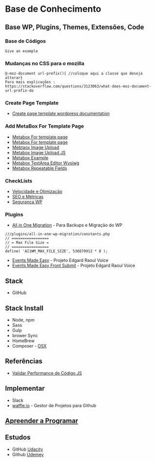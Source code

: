 # Base de Conhecimento


## Base WP, Plugins, Themes, Extensões, Code

### Base de Códigos
```
Give an example
```
### Mudanças no CSS para o mozilla
```
@-moz-document url-prefix(){ //coloque aqui a classe que deseja alterar}
Para mais explicações : https://stackoverflow.com/questions/3123063/what-does-moz-document-url-prefix-do
```

### Create Page Template
* [Create page template wordpress documentation](https://developer.wordpress.org/themes/template-files-section/page-template-files/)


### Add MetaBox For Template Page
* [Metabox For template page](https://rtcamp.com/blog/assign-custom-metabox-to-specific-page-template/)
* [Metabox For template page](https://paulund.co.uk/display-post-meta-box-specific-page-templates)
* [Mebtaox Image Upload](https://github.com/Amarelo-Manga/Base-Conhecimento/blob/master/metabox_example-image-upload.php)
* [Metabox Image Upload JS](https://github.com/Amarelo-Manga/Base-Conhecimento/blob/master/metabox-imageUpload.js)
* [Metabox Example](https://github.com/Amarelo-Manga/Base-Conhecimento/blob/master/metabox_example.php)
* [Metabox TextArea Editor Wysiwg](https://github.com/Amarelo-Manga/Base-Conhecimento/blob/master/metabox_example_wysiwyg.php)
* [Metabox Repeatable Fields](https://github.com/Amarelo-Manga/Base-Conhecimento/blob/master/repeatable-fields-metabox.php)


### CheckLists
* [Velocidade e Otimização](https://github.com/Amarelo-Manga/Base-Conhecimento/blob/master/Check-list-Velocidade.md)
* [SEO e Métricas](https://github.com/Amarelo-Manga/Base-Conhecimento/blob/master/Check-List-SEO.md)
* [Segurança WP](https://github.com/Amarelo-Manga/Base-Conhecimento/blob/master/check-list-seguranca-wp.md)



### Plugins
* [All in One Migration](https://br.wordpress.org/plugins/all-in-one-wp-migration/) - Para Backups e Migração do WP
```
///plugins/all-in-one-wp-migration/constants.php
// =================
// = Max File Size =
// =================
define( 'AI1WM_MAX_FILE_SIZE', 536870912 * 8 );
```
* [Events Made Easy](https://wordpress.org/plugins/events-made-easy/) - Projeto Edgard Raoul Voice
* [Events Made Easy Front Submit](https://github.com/wp-plugins/events-made-easy-frontend-submit) - Projeto Edgard Raoul Voice

## Stack 
* GitHub

## Stack Install
* Node, npm
* Sass
* Gulp
* brower Sync
* HomeBrew 
* Composer - [OSX](https://gist.github.com/tomysmile/3b37ab4a1ddd604093fe724d0a882166)

## Referências
* [Validar Performance de Código JS](https://jsperf.com/)


## Implementar
* Slack
* [waffle.io](https://waffle.io/) - Gestor de Projetos para Github


## [Apreender a Programar](http://www.composingprograms.com/) 
 


## Estudos
* GitHub [Udacity](https://br.udacity.com/course/how-to-use-git-and-github--ud775)
* Github [Udemey](https://www.udemy.com/git-e-github-para-iniciantes)
